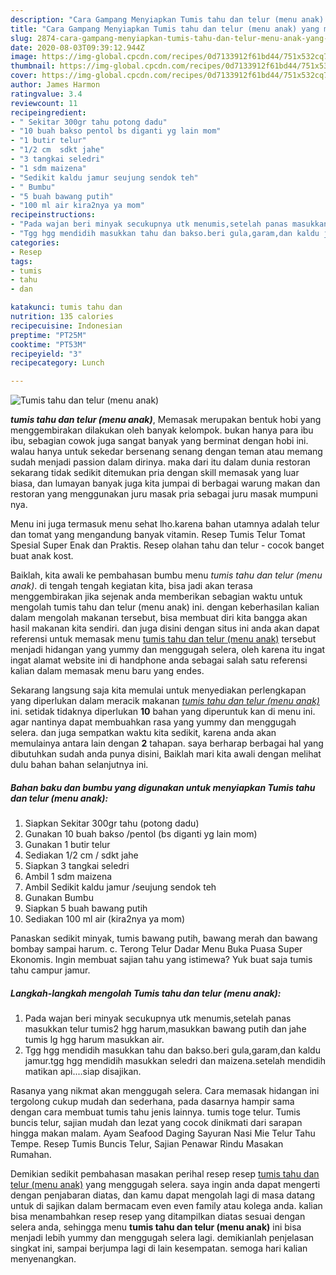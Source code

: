 ```yaml
---
description: "Cara Gampang Menyiapkan Tumis tahu dan telur (menu anak) yang mudah"
title: "Cara Gampang Menyiapkan Tumis tahu dan telur (menu anak) yang mudah"
slug: 2874-cara-gampang-menyiapkan-tumis-tahu-dan-telur-menu-anak-yang-mudah
date: 2020-08-03T09:39:12.944Z
image: https://img-global.cpcdn.com/recipes/0d7133912f61bd44/751x532cq70/tumis-tahu-dan-telur-menu-anak-foto-resep-utama.jpg
thumbnail: https://img-global.cpcdn.com/recipes/0d7133912f61bd44/751x532cq70/tumis-tahu-dan-telur-menu-anak-foto-resep-utama.jpg
cover: https://img-global.cpcdn.com/recipes/0d7133912f61bd44/751x532cq70/tumis-tahu-dan-telur-menu-anak-foto-resep-utama.jpg
author: James Harmon
ratingvalue: 3.4
reviewcount: 11
recipeingredient:
- " Sekitar 300gr tahu potong dadu"
- "10 buah bakso pentol bs diganti yg lain mom"
- "1 butir telur"
- "1/2 cm  sdkt jahe"
- "3 tangkai seledri"
- "1 sdm maizena"
- "Sedikit kaldu jamur seujung sendok teh"
- " Bumbu"
- "5 buah bawang putih"
- "100 ml air kira2nya ya mom"
recipeinstructions:
- "Pada wajan beri minyak secukupnya utk menumis,setelah panas masukkan telur tumis2 hgg harum,masukkan bawang putih dan jahe tumis lg hgg harum masukkan air."
- "Tgg hgg mendidih masukkan tahu dan bakso.beri gula,garam,dan kaldu jamur.tgg hgg mendidih masukkan seledri dan maizena.setelah mendidih matikan api....siap disajikan."
categories:
- Resep
tags:
- tumis
- tahu
- dan

katakunci: tumis tahu dan 
nutrition: 135 calories
recipecuisine: Indonesian
preptime: "PT25M"
cooktime: "PT53M"
recipeyield: "3"
recipecategory: Lunch

---
```



![Tumis tahu dan telur (menu anak)](https://img-global.cpcdn.com/recipes/0d7133912f61bd44/751x532cq70/tumis-tahu-dan-telur-menu-anak-foto-resep-utama.jpg)

<b><i>tumis tahu dan telur (menu anak)</i></b>, Memasak merupakan bentuk hobi yang menggembirakan dilakukan oleh banyak kelompok. bukan hanya para ibu ibu, sebagian cowok juga sangat banyak yang berminat dengan hobi ini. walau hanya untuk sekedar bersenang senang dengan teman atau memang sudah menjadi passion dalam dirinya. maka dari itu dalam dunia restoran sekarang tidak sedikit ditemukan pria dengan skill memasak yang luar biasa, dan lumayan banyak juga kita jumpai di berbagai warung makan dan restoran yang menggunakan juru masak pria sebagai juru masak mumpuni nya.

Menu ini juga termasuk menu sehat lho.karena bahan utamnya adalah telur dan tomat yang mengandung banyak vitamin. Resep Tumis Telur Tomat Spesial Super Enak dan Praktis. Resep olahan tahu dan telur - cocok banget buat anak kost.

Baiklah, kita awali ke pembahasan bumbu menu <i>tumis tahu dan telur (menu anak)</i>. di tengah tengah kegiatan kita, bisa jadi akan terasa menggembirakan jika sejenak anda memberikan sebagian waktu untuk mengolah tumis tahu dan telur (menu anak) ini. dengan keberhasilan kalian dalam mengolah makanan tersebut, bisa membuat diri kita bangga akan hasil makanan kita sendiri. dan juga disini dengan situs ini anda akan dapat referensi untuk memasak menu <u>tumis tahu dan telur (menu anak)</u> tersebut menjadi hidangan yang yummy dan menggugah selera, oleh karena itu ingat ingat alamat website ini di handphone anda sebagai salah satu referensi kalian dalam memasak menu baru yang endes.


Sekarang langsung saja kita memulai untuk menyediakan perlengkapan yang diperlukan dalam meracik makanan <u><i>tumis tahu dan telur (menu anak)</i></u> ini. setidak tidaknya diperlukan <b>10</b> bahan yang diperuntuk kan di menu ini. agar nantinya dapat membuahkan rasa yang yummy dan menggugah selera. dan juga sempatkan waktu kita sedikit, karena anda akan memulainya antara lain dengan <b>2</b> tahapan. saya berharap berbagai hal yang dibutuhkan sudah anda punya disini, Baiklah mari kita awali dengan melihat dulu bahan bahan selanjutnya ini.

<!--inarticleads1-->

##### Bahan baku dan bumbu yang digunakan untuk menyiapkan Tumis tahu dan telur (menu anak):

1. Siapkan  Sekitar 300gr tahu (potong dadu)
1. Gunakan 10 buah bakso /pentol (bs diganti yg lain mom)
1. Gunakan 1 butir telur
1. Sediakan 1/2 cm / sdkt jahe
1. Siapkan 3 tangkai seledri
1. Ambil 1 sdm maizena
1. Ambil Sedikit kaldu jamur /seujung sendok teh
1. Gunakan  Bumbu
1. Siapkan 5 buah bawang putih
1. Sediakan 100 ml air (kira2nya ya mom)


Panaskan sedikit minyak, tumis bawang putih, bawang merah dan bawang bombay sampai harum. c. Terong Telur Dadar Menu Buka Puasa Super Ekonomis. Ingin membuat sajian tahu yang istimewa? Yuk buat saja tumis tahu campur jamur. 

<!--inarticleads2-->

##### Langkah-langkah mengolah Tumis tahu dan telur (menu anak):

1. Pada wajan beri minyak secukupnya utk menumis,setelah panas masukkan telur tumis2 hgg harum,masukkan bawang putih dan jahe tumis lg hgg harum masukkan air.
1. Tgg hgg mendidih masukkan tahu dan bakso.beri gula,garam,dan kaldu jamur.tgg hgg mendidih masukkan seledri dan maizena.setelah mendidih matikan api....siap disajikan.


Rasanya yang nikmat akan menggugah selera. Cara memasak hidangan ini tergolong cukup mudah dan sederhana, pada dasarnya hampir sama dengan cara membuat tumis tahu jenis lainnya. tumis toge telur. Tumis buncis telur, sajian mudah dan lezat yang cocok dinikmati dari sarapan hingga makan malam. Ayam Seafood Daging Sayuran Nasi Mie Telur Tahu Tempe. Resep Tumis Buncis Telur, Sajian Penawar Rindu Masakan Rumahan. 

Demikian sedikit pembahasan masakan perihal resep resep <u>tumis tahu dan telur (menu anak)</u> yang menggugah selera. saya ingin anda dapat mengerti dengan penjabaran diatas, dan kamu dapat mengolah lagi di masa datang untuk di sajikan dalam bermacam even even family atau kolega anda. kalian bisa menambahkan resep resep yang ditampilkan diatas sesuai dengan selera anda, sehingga menu <b>tumis tahu dan telur (menu anak)</b> ini bisa menjadi lebih yummy dan menggugah selera lagi. demikianlah penjelasan singkat ini, sampai berjumpa lagi di lain kesempatan. semoga hari kalian menyenangkan.
